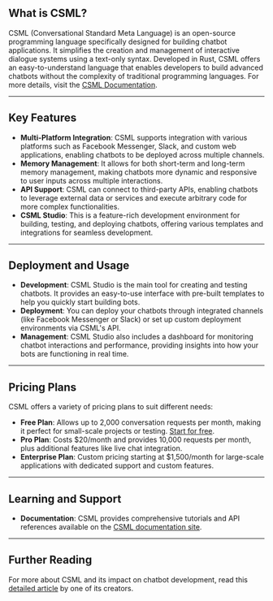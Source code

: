 ## What is CSML?

CSML (Conversational Standard Meta Language) is an open-source programming language specifically designed for building chatbot applications. It simplifies the creation and management of interactive dialogue systems using a text-only syntax. Developed in Rust, CSML offers an easy-to-understand language that enables developers to build advanced chatbots without the complexity of traditional programming languages. For more details, visit the [CSML Documentation](https://www.csml.dev).

---

## Key Features

- **Multi-Platform Integration**: CSML supports integration with various platforms such as Facebook Messenger, Slack, and custom web applications, enabling chatbots to be deployed across multiple channels.
- **Memory Management**: It allows for both short-term and long-term memory management, making chatbots more dynamic and responsive to user inputs across multiple interactions.
- **API Support**: CSML can connect to third-party APIs, enabling chatbots to leverage external data or services and execute arbitrary code for more complex functionalities.
- **CSML Studio**: This is a feature-rich development environment for building, testing, and deploying chatbots, offering various templates and integrations for seamless development.

---

## Deployment and Usage

- **Development**: CSML Studio is the main tool for creating and testing chatbots. It provides an easy-to-use interface with pre-built templates to help you quickly start building bots.
- **Deployment**: You can deploy your chatbots through integrated channels (like Facebook Messenger or Slack) or set up custom deployment environments via CSML's API.
- **Management**: CSML Studio also includes a dashboard for monitoring chatbot interactions and performance, providing insights into how your bots are functioning in real time.

---

## Pricing Plans

CSML offers a variety of pricing plans to suit different needs:

- **Free Plan**: Allows up to 2,000 conversation requests per month, making it perfect for small-scale projects or testing. [Start for free](https://studio.csml.dev).
- **Pro Plan**: Costs $20/month and provides 10,000 requests per month, plus additional features like live chat integration.
- **Enterprise Plan**: Custom pricing starting at $1,500/month for large-scale applications with dedicated support and custom features.

---

## Learning and Support

- **Documentation**: CSML provides comprehensive tutorials and API references available on the [CSML documentation site](https://docs.csml.dev).

---

## Further Reading

For more about CSML and its impact on chatbot development, read this [detailed article](https://medium.com/clevyio/announcing-csml-a-new-open-source-language-to-easily-build-full-featured-chatbots-3787e43ab707) by one of its creators.
